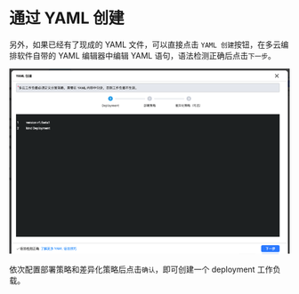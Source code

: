 # 通过 YAML 创建

另外，如果已经有了现成的 YAML 文件，可以直接点击 `YAML 创建`按钮，在多云编排软件自带的 YAML 编辑器中编辑 YAML 语句，语法检测正确后点击`下一步`。

![image](../images/deployment07.png)

依次配置部署策略和差异化策略后点击`确认`，即可创建一个 deployment 工作负载。
